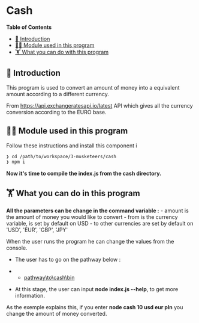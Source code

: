 
# Cash

**Table of Contents**

- [🐣 Introduction](#-introduction)
- [🕵🏻 Module used in this program](#-module)
- [🏋️‍ What you can do with this program](#-whatyoucando)

## 🐣 Introduction

This program is used to convert an amount of money into a equivalent amount according to a different currency.

From https://api.exchangeratesapi.io/latest API which gives all the currency conversion according to the EURO base.

## 🕵🏻 Module used in this program

Follow these instructions and install this component i
```sh
❯ cd /path/to/workspace/3-musketeers/cash
❯ npm i
```
**Now it's time to compile the index.js from the cash directory.**

## 🏋️‍ What you can do in this program

**All the parameters can be change in the command variable :**
    - amount is the amount of money you would like to convert
    - from is the currency variable, is set by default on USD
    - to other currencies are set by default on 'USD', 'EUR', 'GBP', 'JPY'

When the user runs the program he can change the values from the console.

- The user has to go on the pathway below :
 - - [pathway\to\cash\bin](#beaugosse)

- At this stage, the user can input **node index.js --help**, to get more information.

As the exemple explains this, if you enter **node cash 10 usd eur pln** you change the amount of money converted.



